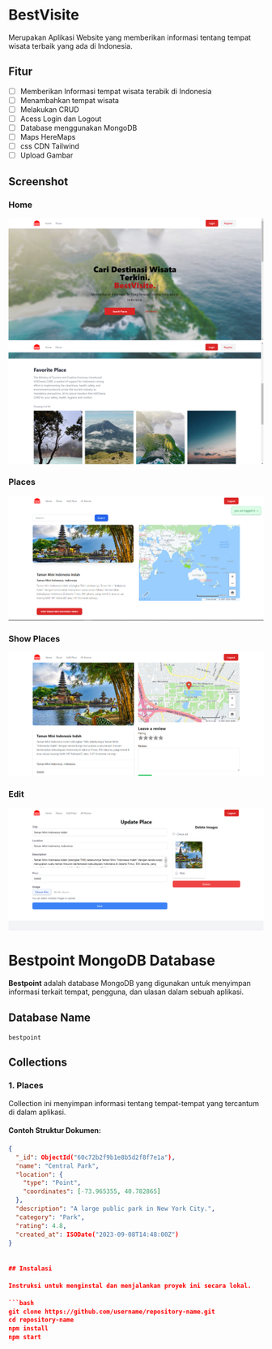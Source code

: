 # BestVisite

Merupakan Aplikasi Website yang memberikan informasi tentang tempat wisata terbaik yang ada di Indonesia.

## Fitur

- [ ] Memberikan Informasi tempat wisata terabik di Indonesia
- [ ] Menambahkan tempat wisata
- [ ] Melakukan CRUD
- [ ] Acess Login dan Logout
- [ ] Database menggunakan MongoDB
- [ ] Maps HereMaps
- [ ] css CDN Tailwind
- [ ] Upload Gambar

## Screenshot
### Home
![Tampilan Home](./screenshot/1.png)
![Tampilan Home](./screenshot/2.png)
### Places
![Tampilan Home](./screenshot/3.png)
### Show Places
![Tampilan Home](./screenshot/4.png)
### Edit
![Tampilan Home](./screenshot/5.png)

# Bestpoint MongoDB Database

**Bestpoint** adalah database MongoDB yang digunakan untuk menyimpan informasi terkait tempat, pengguna, dan ulasan dalam sebuah aplikasi.

## Database Name
`bestpoint`

## Collections

### 1. **Places**
Collection ini menyimpan informasi tentang tempat-tempat yang tercantum di dalam aplikasi.

#### Contoh Struktur Dokumen:
```json
{
  "_id": ObjectId("60c72b2f9b1e8b5d2f8f7e1a"),
  "name": "Central Park",
  "location": {
    "type": "Point",
    "coordinates": [-73.965355, 40.782865]
  },
  "description": "A large public park in New York City.",
  "category": "Park",
  "rating": 4.8,
  "created_at": ISODate("2023-09-08T14:48:00Z")
}


## Instalasi

Instruksi untuk menginstal dan menjalankan proyek ini secara lokal.

```bash
git clone https://github.com/username/repository-name.git
cd repository-name
npm install
npm start

